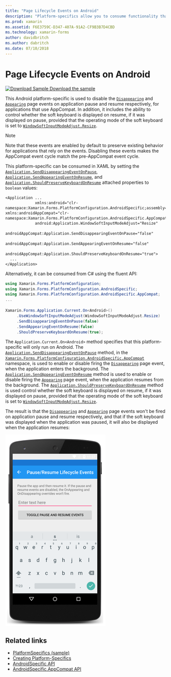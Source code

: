 ```yaml
---
title: "Page Lifecycle Events on Android"
description: "Platform-specifics allow you to consume functionality that's only available on a specific platform, without implementing custom renderers or effects. This article explains how to consume the Android platform-specific that disables the Disappearing and Appearing page events on application pause and resume, respectively."
ms.prod: xamarin
ms.assetid: F6E3759C-D347-407A-91A2-CF9B3B7D4CBD
ms.technology: xamarin-forms
author: davidbritch
ms.author: dabritch
ms.date: 07/10/2018
---
```


# Page Lifecycle Events on Android

[![Download Sample](~/media/shared/download.png) Download the sample](https://developer.xamarin.com/samples/xamarin-forms/userinterface/platformspecifics/)

This Android platform-specific is used to disable the [`Disappearing`](xref:Xamarin.Forms.Page.Appearing) and [`Appearing`](xref:Xamarin.Forms.Page.Appearing) page events on application pause and resume respectively, for applications that use AppCompat. In addition, it includes the ability to control whether the soft keyboard is displayed on resume, if it was displayed on pause, provided that the operating mode of the soft keyboard is set to [`WindowSoftInputModeAdjust.Resize`](xref:Xamarin.Forms.PlatformConfiguration.AndroidSpecific.WindowSoftInputModeAdjust.Resize).

> [!NOTE]
> Note that these events are enabled by default to preserve existing behavior for applications that rely on the events. Disabling these events makes the AppCompat event cycle match the pre-AppCompat event cycle.

This platform-specific can be consumed in XAML by setting the [`Application.SendDisappearingEventOnPause`](xref:Xamarin.Forms.PlatformConfiguration.AndroidSpecific.AppCompat.Application.SendDisappearingEventOnPauseProperty), [`Application.SendAppearingEventOnResume`](xref:Xamarin.Forms.PlatformConfiguration.AndroidSpecific.AppCompat.Application.SendAppearingEventOnResumeProperty), and [`Application.ShouldPreserveKeyboardOnResume`](xref:Xamarin.Forms.PlatformConfiguration.AndroidSpecific.AppCompat.Application.ShouldPreserveKeyboardOnResumeProperty) attached properties to `boolean` values:

```xaml
<Application ...
             xmlns:android="clr-namespace:Xamarin.Forms.PlatformConfiguration.AndroidSpecific;assembly=Xamarin.Forms.Core"             xmlns:androidAppCompat="clr-namespace:Xamarin.Forms.PlatformConfiguration.AndroidSpecific.AppCompat;assembly=Xamarin.Forms.Core"
             android:Application.WindowSoftInputModeAdjust="Resize"
             androidAppCompat:Application.SendDisappearingEventOnPause="false"
             androidAppCompat:Application.SendAppearingEventOnResume="false"
             androidAppCompat:Application.ShouldPreserveKeyboardOnResume="true">
  ...
</Application>
```

Alternatively, it can be consumed from C# using the fluent API:

```csharp
using Xamarin.Forms.PlatformConfiguration;
using Xamarin.Forms.PlatformConfiguration.AndroidSpecific;
using Xamarin.Forms.PlatformConfiguration.AndroidSpecific.AppCompat;
...

Xamarin.Forms.Application.Current.On<Android>()
     .UseWindowSoftInputModeAdjust(WindowSoftInputModeAdjust.Resize)
     .SendDisappearingEventOnPause(false)
     .SendAppearingEventOnResume(false)
     .ShouldPreserveKeyboardOnResume(true);
```

The `Application.Current.On<Android>` method specifies that this platform-specific will only run on Android. The [`Application.SendDisappearingEventOnPause`](xref:Xamarin.Forms.PlatformConfiguration.AndroidSpecific.AppCompat.Application.SendDisappearingEventOnPause(Xamarin.Forms.IPlatformElementConfiguration{Xamarin.Forms.PlatformConfiguration.Android,Xamarin.Forms.Application},System.Boolean)) method, in the [`Xamarin.Forms.PlatformConfiguration.AndroidSpecific.AppCompat`](xref:Xamarin.Forms.PlatformConfiguration.AndroidSpecific.AppCompat) namespace, is used to enable or disable firing the [`Disappearing`](xref:Xamarin.Forms.Page.Appearing) page event, when the application enters the background. The [`Application.SendAppearingEventOnResume`](xref:Xamarin.Forms.PlatformConfiguration.AndroidSpecific.AppCompat.Application.SendAppearingEventOnResume(Xamarin.Forms.IPlatformElementConfiguration{Xamarin.Forms.PlatformConfiguration.Android,Xamarin.Forms.Application},System.Boolean)) method is used to enable or disable firing the [`Appearing`](xref:Xamarin.Forms.Page.Appearing) page event, when the application resumes from the background. The [`Application.ShouldPreserveKeyboardOnResume`](xref:Xamarin.Forms.PlatformConfiguration.AndroidSpecific.AppCompat.Application.ShouldPreserveKeyboardOnResume(Xamarin.Forms.IPlatformElementConfiguration{Xamarin.Forms.PlatformConfiguration.Android,Xamarin.Forms.Application},System.Boolean)) method is used control whether the soft keyboard is displayed on resume, if it was displayed on pause, provided that the operating mode of the soft keyboard is set to [`WindowSoftInputModeAdjust.Resize`](xref:Xamarin.Forms.PlatformConfiguration.AndroidSpecific.WindowSoftInputModeAdjust.Resize).

The result is that the [`Disappearing`](xref:Xamarin.Forms.Page.Appearing) and [`Appearing`](xref:Xamarin.Forms.Page.Appearing) page events won't be fired on application pause and resume respectively, and that if the soft keyboard was displayed when the application was paused, it will also be displayed when the application resumes:

[![](page-lifecycle-events-images/keyboard-on-resume.png "Lifecycle Events Platform-Specific")](page-lifecycle-events-images/keyboard-on-resume-large.png#lightbox "Lifecycle Events Platform-Specific")

## Related links

- [PlatformSpecifics (sample)](https://developer.xamarin.com/samples/xamarin-forms/userinterface/platformspecifics/)
- [Creating Platform-Specifics](~/xamarin-forms/platform/platform-specifics/index.md#creating-platform-specifics)
- [AndroidSpecific API](xref:Xamarin.Forms.PlatformConfiguration.AndroidSpecific)
- [AndroidSpecific.AppCompat API](xref:Xamarin.Forms.PlatformConfiguration.AndroidSpecific.AppCompat)
